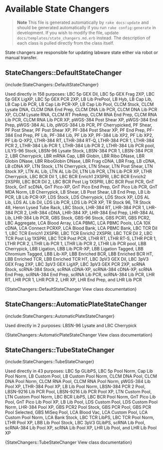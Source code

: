 <!--
# @markup markdown
# @title Available State Changers
-->

# Available State Changers

> **Note** This file is generated automatically by `rake docs:update` and should
> be generated automatically if you run `rake config:generate` in development.
> If you wish to modify the file, update `docs/templates/state_changers.md.erb`
> instead. The description of each class is pulled directly from the class itself.

State changers are responsible for updating labware state either via robot or
manual transfer.


## StateChangers::DefaultStateChanger

{include:StateChangers::DefaultStateChanger}

  Used directly in 158 purposes:
  LBC 5p GEX Dil, LBC 5p GEX Frag 2XP, LBC 5p GEX LigXP, LBC 5p GEX PCR 2XP, LB Lib PrePool, LB Hyb, LB Cap Lib, LB Cap Lib PCR, LB Cap Lib PCR-XP, LB Cap Lib Pool, CLCM Stock, CLCM Lysate DNA, CLCM DNA End Prep, CLCM DNA Lib PCR, CLCM DNA Lib PCR XP, CLCM Lysate RNA, CLCM RT PreAmp, CLCM RNA End Prep, CLCM RNA Lib PCR, CLCM RNA Lib PCR XP, pWGS-384 Post Shear XP, pWGS-384 End Prep, pWGS-384 AL Lib, pWGS-384 Lib PCR, PF Cherrypicked, PF Shear, PF Post Shear, PF Post Shear XP, PF-384 Post Shear XP, PF End Prep, PF-384 End Prep, PF Lib, PF-384 Lib, PF Lib XP, PF-384 Lib XP2, PF Lib XP2, PF Lib Q-XP2, LTHR-384 RT, LTHR-384 RT-Q, LTHR-384 PCR 1, LTHR-384 PCR 2, LTHR-384 Lib PCR 1, LTHR-384 Lib PCR 2, LTHR-384 Lib PCR pool, LILYS-96 Stock, LBSN-96 Lysate Stock, LBSN-384 PCR 1, LBSN-384 PCR 2, LBR Cherrypick, LBR mRNA Cap, LBR Globin, LBR Ribo DNase, LBR Globin DNase, LBR RiboGlobin DNase, LBR Frag cDNA, LBR Frag, LB cDNA, LB cDNA XP, LTN Stock, LTN Cherrypick, LTN Shear, LTN Post Shear, LTN Stock XP, LTN AL Lib, LTN AL Lib Dil, LTN Lib PCR, LTN Lib PCR XP, LTHR Cherrypick, LBC BCR Dil 1, LBC BCR Enrich1 2XSPRI, LBC BCR Enrich2 2XSPRI, LBC BCR Dil 2, LBC BCR Post Lig 1XSPRI, LBC BCR Post PCR, GnT Stock, GnT scDNA, GnT Pico-XP, GnT Pico End Prep, GnT Pico Lib PCR, GnT MDA Norm, LB Cherrypick, LB Shear, LB Post Shear, LB End Prep, LB Lib PCR, LB Lib PCR-XP, LDS Stock, LDS Cherrypick, LDS Stock XP, LDS AL Lib, LDS AL Lib Dil, LDS Lib PCR, LDS Lib PCR XP, TR Stock 96, TR Stock 48, Heron Lysed Tube Rack, LBC Stock, LHR-384 RT, LHR-384 PCR 1, LHR-384 PCR 2, LHR-384 cDNA, LHR-384 XP, LHR-384 End Prep, LHR-384 AL Lib, LHR-384 Lib PCR, GBS Stock, GBS-96 Stock, GBS PCR1, GBS PCR2, LBC Aggregate, LCA Blood Array, LCA PBMC, LCA PBMC Pools, LCA 10X cDNA, LCA Connect PCRXP, LCA Blood Bank, LCA PBMC Bank, LBC TCR Dil 1, LBC TCR Enrich1 2XSPRI, LBC TCR Enrich2 2XSPRI, LBC TCR Dil 2, LBC TCR Post Lig 1XSPRI, LBC TCR Post PCR, LTHR RT, LTHR RT-S, LTHR PCR 1, LTHR PCR 2, LTHR Lib PCR 1, LTHR Lib PCR 2, LTHR Lib PCR pool, LBB Cherrypick, LBB Ligation, LBB Lib PCR-XP, LBB Ligation Tagged, LBB Chromium Tagged, LBB Lib-XP, LBB Enriched BCR, LBB Enriched BCR HT, LBB Enriched TCR, LBB Enriched TCR HT, LBC 3pV3 GEX Dil, LBC 3pV3 GEX Frag 2XP, LBC 3pV3 GEX LigXP, LBC 3pV3 GEX PCR 2XP, scRNA Stock, scRNA-384 Stock, scRNA cDNA-XP, scRNA-384 cDNA-XP, scRNA End Prep, scRNA-384 End Prep, scRNA Lib PCR, scRNA-384 Lib PCR, LHR RT, LHR PCR 1, LHR PCR 2, LHR XP, LHR End Prep, and LHR Lib PCR

{StateChangers::DefaultStateChanger View class documentation}


## StateChangers::AutomaticPlateStateChanger

{include:StateChangers::AutomaticPlateStateChanger}

  Used directly in 2 purposes:
  LBSN-96 Lysate and LBC Cherrypick

{StateChangers::AutomaticPlateStateChanger View class documentation}


## StateChangers::TubeStateChanger

{include:StateChangers::TubeStateChanger}

  Used directly in 43 purposes:
  LBC 5p GLibPS, LBC 5p Pool Norm, Cap Lib Pool Norm, LB Custom Pool, LB Custom Pool Norm, CLCM DNA Pool, CLCM DNA Pool Norm, CLCM RNA Pool, CLCM RNA Pool Norm, pWGS-384 Lib Pool XP, LTHR-384 Pool XP, LB Lib Pool Norm, LBSN-384 PCR 2 Pool, LBSN-9216 Lib PCR Pool, LBSN-9216 Lib PCR Pool XP, LTN Custom Pool, LTN Custom Pool Norm, LBC BCR LibPS, LBC BCR Pool Norm, GnT Pico Lib Pool, GnT Pico Lib Pool XP, LB Lib Pool, LDS Custom Pool, LDS Custom Pool Norm, LHR-384 Pool XP, GBS PCR2 Pool Stock, GBS PCR Pool, GBS PCR Pool Selected, GBS MiSeq Pool, LCA Blood Vac, LCA Custom Pool, LCA Custom Pool Norm, LCA Bank Stock, LBC TCR LibPS, LBC TCR Pool Norm, LTHR Pool XP, LBB Lib Pool Stock, LBC 3pV3 GLibPS, scRNA Lib Pool, scRNA-384 Lib Pool XP, scRNA Lib Pool XP, LHR Lib Pool, and LHR Lib Pool XP

{StateChangers::TubeStateChanger View class documentation}

